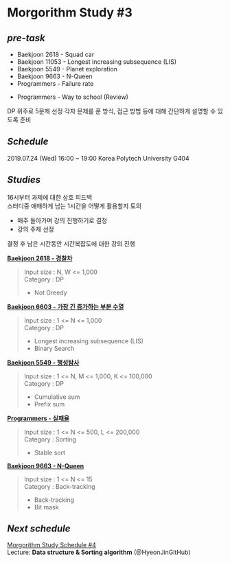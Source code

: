 <!-- Feel free to add comments or modify anywhere -->
<!-- Morgorithm Study #3 -->
# Morgorithm Study #3
<!-- 주어진 과제 목록 -->
## *pre-task*
  + Baekjoon 2618 - Squad car
  + Baekjoon 11053 - Longest increasing subsequence (LIS)
  + Baekjoon 5549 - Planet exploration
  + Baekjoon 9663 - N-Queen
  + Programmers - Failure rate
  - Programmers - Way to school (Review)

DP 위주로 5문제 선정
각자 문제를 푼 방식, 접근 방법 등에 대해 간단하게 설명할 수 있도록 준비
  
## *Schedule*
<!-- 실제 모임 시간과 모임이 이루어진 장소-->
2019.07.24 (Wed) 16:00 ~ 19:00
Korea Polytech University G404
  
## *Studies*
<!-- 스터디 진행간 토의한 내용, 피드백 결과 등을 기록 -->
  16시부터 과제에 대한 상호 피드백  
  스터디중 애매하게 남는 1시간을 어떻게 활용할지 토의  
  + 매주 돌아가며 강의 진행하기로 결정  
  + 강의 주제 선정  
  
  결정 후 남은 시간동안 시간복잡도에 대한 강의 진행
  
<!-- Input Size, Complexity requirements, Algorithm Category, Descriptions -->
**[Baekjoon 2618 - 경찰차](https://www.acmicpc.net/problem/2618)**  
  >Input size : N, W <= 1,000  
  >Category : DP
  >  
  >+ Not Greedy
    
**[Baekjoon 6603 - 가장 긴 증가하는 부분 수열](https://www.acmicpc.net/problem/11053)**  
  >Input size : 1 <= N <= 1,000  
  >Category : DP  
  >  
  >+ Longest increasing subsequence (LIS)
  >+ Binary Search

**[Baekjoon 5549 - 행성탐사](https://www.acmicpc.net/problem/5549)**  
  >Input size : 1 <= N, M <= 1,000, K <= 100,000  
  >Category : DP  
  >  
  >+ Cumulative sum
  >+ Prefix sum

**[Programmers - 실패율](https://programmers.co.kr/learn/courses/30/lessons/42889)**  
  >Input size : 1 <= N <= 500, L <= 200,000  
  >Category : Sorting  
  >  
  >+ Stable sort

**[Baekjoon 9663 - N-Queen](https://www.acmicpc.net/problem/9663)**  
  >Input size : 1 <= N <= 15  
  >Category : Back-tracking  
  >  
  >+ Back-tracking
  >+ Bit mask

## *Next schedule*  
<!-- 다음 스터디 수행 일정(이슈)을 태그함 -->
[Morgorithm Study Schedule \#4](https://github.com/tristan3716/Morgorithm/issues/19)  
Lecture: **Data structure & Sorting algorithm** (@HyeonJinGitHub)

